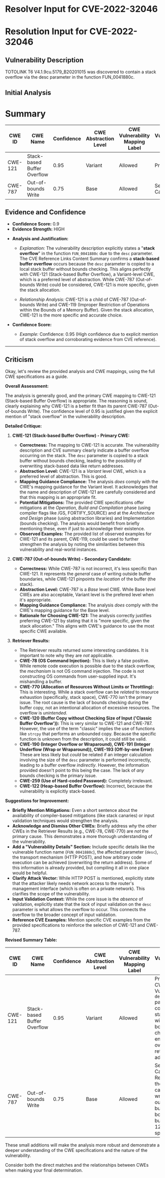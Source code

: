 # Resolver Input for CVE-2022-32046

# Resolution Input for CVE-2022-32046

## Vulnerability Description
TOTOLINK T6 V4.1.9cu.5179_B20201015 was discovered to contain a stack overflow via the desc parameter in the function FUN_0041880c.

## Initial Analysis
# Summary
| CWE ID | CWE Name | Confidence | CWE Abstraction Level | CWE Vulnerability Mapping Label | CWE-Vulnerability Mapping Notes |
|---|---|---|---|---|---|
| CWE-121 | Stack-based Buffer Overflow | 0.95 | Variant | Allowed | Primary CWE |
| CWE-787 | Out-of-bounds Write | 0.75 | Base | Allowed | Secondary Candidate |

## Evidence and Confidence

*   **Confidence Score:** 0.9
*   **Evidence Strength:** HIGH

- **Analysis and Justification:**  
  - *Explanation:* The vulnerability description explicitly states a "**stack overflow**" in the function `FUN_0041880c` due to the `desc` parameter. The CVE Reference Links Content Summary confirms a **stack-based buffer overflow** occurs because the `desc` parameter is copied to a local stack buffer without bounds checking. This aligns perfectly with CWE-121 (Stack-based Buffer Overflow), a Variant-level CWE, which is a preferred level of abstraction. While CWE-787 (Out-of-bounds Write) could be considered, CWE-121 is more specific, given the stack allocation.

  - *Relationship Analysis:* CWE-121 is a child of CWE-787 (Out-of-bounds Write) and CWE-119 (Improper Restriction of Operations within the Bounds of a Memory Buffer). Given the stack allocation, CWE-121 is the more specific and accurate choice.

- **Confidence Score:**  
  - *Example:* Confidence: 0.95 (High confidence due to explicit mention of stack overflow and corroborating evidence from CVE reference).

---

## Criticism
Okay, let's review the provided analysis and CWE mappings, using the full CWE specifications as a guide.

**Overall Assessment:**

The analysis is generally good, and the primary CWE mapping to CWE-121 (Stack-based Buffer Overflow) is appropriate. The reasoning is sound, clearly explaining why CWE-121 is a better fit than its parent CWE-787 (Out-of-bounds Write). The confidence level of 0.95 is justified given the explicit mention of "stack overflow" in the vulnerability description.

**Detailed Critique:**

1.  **CWE-121 (Stack-based Buffer Overflow) - Primary CWE:**

    *   **Correctness:** The mapping to CWE-121 is accurate. The vulnerability description and CVE summary clearly indicate a buffer overflow occurring on the stack. The `desc` parameter is copied to a stack buffer without bounds checking, leading to the possibility of overwriting stack-based data like return addresses.
    *   **Abstraction Level:** CWE-121 is a *Variant* level CWE, which is a preferred level of abstraction.  This is good.
    *   **Mapping Guidance Compliance:** The analysis *does* comply with the CWE's mapping guidance for the Variant level. It acknowledges that the name and description of CWE-121 are carefully considered and that this mapping is an appropriate fit.
    *   **Potential Mitigations:** The provided CWE specifications offer mitigations at the *Operation, Build and Compilation* phase (using compiler flags like /GS, FORTIFY_SOURCE) and at the *Architecture and Design* phase (using abstraction libraries) and Implementation (bounds checking). The analysis would benefit from briefly mentioning these, even if just to acknowledge their existence.
    *   **Observed Examples:** The provided list of observed examples for CWE-121 and its parent, CWE-119, could be used to further strengthen the analysis by noting the similarities between this vulnerability and real-world instances.

2.  **CWE-787 (Out-of-bounds Write) - Secondary Candidate:**

    *   **Correctness:** While CWE-787 is not incorrect, it's less specific than CWE-121. It represents the *general* case of writing outside buffer boundaries, while CWE-121 pinpoints the *location* of the buffer (the stack).
    *   **Abstraction Level:** CWE-787 is a *Base* level CWE. While Base level CWEs are also acceptable, Variant level is the prefered level when it's appropriate.
    *   **Mapping Guidance Compliance:** The analysis *does* comply with the CWE's mapping guidance for the Base level.
    *   **Rationale for Choosing CWE-121:** The analysis correctly justifies preferring CWE-121 by stating that it is "more specific, given the stack allocation." This aligns with CWE's guidance to use the most specific CWE available.

3.  **Retriever Results:**

    *   The Retriever results returned some interesting candidates. It is important to note why they are *not* applicable.
    *   **CWE-78 (OS Command Injection):** This is likely a false positive. While remote code execution is possible due to the stack overflow, the *mechanism* is not OS command injection.  The code is not constructing OS commands from user-supplied input. It's mishandling a buffer.
    *   **CWE-770 (Allocation of Resources Without Limits or Throttling):** This is interesting. While a stack overflow can be *related* to resource exhaustion (specifically, stack space), CWE-770 isn't the primary issue. The root cause is the lack of bounds checking during the buffer copy, not an intentional allocation of excessive resources. The overflow is *unintended*.
    *   **CWE-120 (Buffer Copy without Checking Size of Input ('Classic Buffer Overflow')):** This is very similar to CWE-121 and CWE-787. However, the use of the term "classic" implies the use of functions like `strcpy` that performs an unbounded copy. Because the specific function is unknown from the description, it could still be valid.
    *   **CWE-190 (Integer Overflow or Wraparound), CWE-191 (Integer Underflow (Wrap or Wraparound)), CWE-193 (Off-by-one Error):** These are less likely but *could* be related if an integer calculation involving the size of the `desc` parameter is performed incorrectly, leading to a buffer overflow *indirectly*. However, the information provided doesn't point to this being the case. The lack of *any* bounds checking is the primary issue.
    *   **CWE-259 (Use of Hard-coded Password):** Completely irrelevant.
    *   **CWE-122 (Heap-based Buffer Overflow):** Incorrect, because the vulnerability is explicitly stack-based.

**Suggestions for Improvement:**

*   **Briefly Mention Mitigations:** Even a short sentence about the availability of compiler-based mitigations (like stack canaries) or input validation techniques would strengthen the analysis.
*   **Acknowledge and Dismiss Other CWEs:** Briefly address *why* the other CWEs in the Retriever Results (e.g., CWE-78, CWE-770) are *not* the primary cause. This demonstrates a more thorough understanding of the vulnerability.
*   **Add a "Vulnerability Details" Section:** Include specific details like the vulnerable function name (`FUN_0041880c`), the affected parameter (`desc`), the transport mechanism (HTTP POST), and how arbitrary code execution can be achieved (overwriting the return address). Some of this information is already provided, but compiling it all in one place would be helpful.
*   **Clarify Attack Vector:** While HTTP POST is mentioned, explicitly state that the attacker likely needs network access to the router's management interface (which is often on a private network). This clarifies the scope of the vulnerability.
*   **Input Validation Context:** While the core issue is the *absence* of validation, explicitly state that the *lack* of input validation on the `desc` parameter is what allows the overflow to occur. This connects the overflow to the broader concept of input validation.
*   **Reference CVE Examples:** Mention specific CVE examples from the provided specifications to reinforce the selection of CWE-121 and CWE-787.

**Revised Summary Table:**

| CWE ID | CWE Name | Confidence | CWE Abstraction Level | CWE Vulnerability Mapping Label | CWE-Vulnerability Mapping Notes |
|---|---|---|---|---|---|
| CWE-121 | Stack-based Buffer Overflow | 0.95 | Variant | Allowed | Primary CWE. Vulnerable `desc` parameter copied to a stack buffer without bounds checking, enabling overwrite of return addresses. |
| CWE-787 | Out-of-bounds Write | 0.75 | Base | Allowed | Secondary Candidate. Represents the general case of writing outside buffer boundaries, but CWE-121 is more specific. |

These small additions will make the analysis more robust and demonstrate a deeper understanding of the CWE specifications and the nature of the vulnerability.

Consider both the direct matches and the relationships between CWEs
when making your final determination.
        